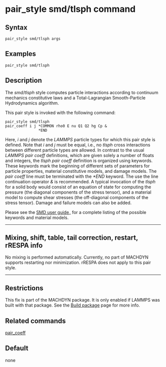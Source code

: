 # pair_style smd/tlsph command

## Syntax

``` LAMMPS
pair_style smd/tlsph args
```

## Examples

``` LAMMPS
pair_style smd/tlsph
```

## Description

The *smd/tlsph* style computes particle interactions according to
continuum mechanics constitutive laws and a Total-Lagrangian
Smooth-Particle Hydrodynamics algorithm.

This pair style is invoked with the following command:

``` LAMMPS
pair_style smd/tlsph
pair_coeff i j *COMMON rho0 E nu Q1 Q2 hg Cp &
               *END
```

Here, *i* and *j* denote the *LAMMPS* particle types for which this pair
style is defined. Note that *i* and *j* must be equal, i.e., no *tlsph*
cross interactions between different particle types are allowed. In
contrast to the usual *LAMMPS* *pair coeff* definitions, which are given
solely a number of floats and integers, the *tlsph* *pair coeff*
definition is organized using keywords. These keywords mark the
beginning of different sets of parameters for particle properties,
material constitutive models, and damage models. The *pair coeff* line
must be terminated with the *\*END* keyword. The use the line
continuation operator *&* is recommended. A typical invocation of the
*tlsph* for a solid body would consist of an equation of state for
computing the pressure (the diagonal components of the stress tensor),
and a material model to compute shear stresses (the off-diagonal
components of the stress tensor). Damage and failure models can also be
added.

Please see the [SMD user guide](PDF/MACHDYN_LAMMPS_userguide.pdf)\_ for
a complete listing of the possible keywords and material models.

------------------------------------------------------------------------

## Mixing, shift, table, tail correction, restart, rRESPA info

No mixing is performed automatically. Currently, no part of MACHDYN
supports restarting nor minimization. rRESPA does not apply to this pair
style.

------------------------------------------------------------------------

## Restrictions

This fix is part of the MACHDYN package. It is only enabled if LAMMPS
was built with that package. See the [Build package](Build_package) page
for more info.

## Related commands

[pair_coeff](pair_coeff)

## Default

none
